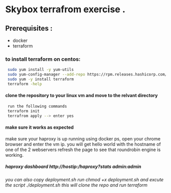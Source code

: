 
# Skybox terrafrom exercise .
## Prerequisites :
* docker
* terraform

### to install terraform on centos:

```bash
 sudo yum install -y yum-utils
 sudo yum-config-manager --add-repo https://rpm.releases.hashicorp.com/RHEL/hashicorp.repo
 sudo yum -y install terraform
 terraform -help
```

#### clone the repository to your linux vm and move to the relvant directory 
```bash
 run the following commands
 terraform init
 terrafrom apply --> enter yes
```
#### make sure it works as expected
make sure your haproxy is up running using docker ps, open your chrome browser and enter the vm ip.
you will get hello world with the hostname of one of the 2 webservers refresh the page to see that roundrobin
engine is working.

##### haproxy dashboard http://hostip:/haproxy?stats admin:admin

###### you can also copy deployment.sh run chmod +x deployment.sh and excute the script ./deployment.sh this will clone the repo and run terraform
